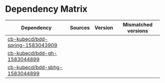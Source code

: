 # Dependency Matrix

Dependency | Sources | Version | Mismatched versions
---------- | ------- | ------- | -------------------
[cb-kubecd/bdd-spring-1583043909](https://github.com/cb-kubecd/bdd-spring-1583043909.git) |  | []() | 
[cb-kubecd/bdd-gh-1583044899](https://github.com/cb-kubecd/bdd-gh-1583044899.git) |  | []() | 
[cb-kubecd/bdd-sbhg-1583044899](https://github.com/cb-kubecd/bdd-sbhg-1583044899.git) |  | []() | 
